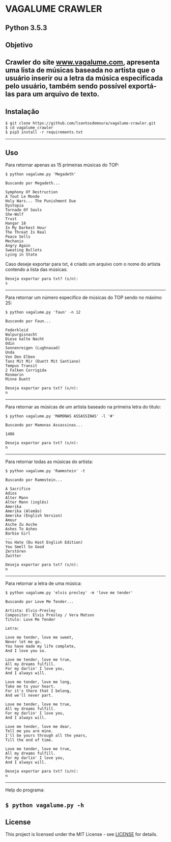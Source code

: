 # VAGALUME CRAWLER

Python 3.5.3
---
## Objetivo

Crawler do site www.vagalume.com, apresenta uma lista de músicas baseada no artista que o usuário inserir ou a letra da música especificada pelo usuário,  também sendo possível exportá-las para um arquivo de texto.
---
## Instalação

```
$ git clone https://github.com/lsantosdemoura/vagalume-crawler.git
$ cd vagalume_crawler
$ pip3 install -r requirements.txt
```
---
## Uso

Para retornar apenas as 15 primeiras músicas do TOP:

```
$ python vagalume.py 'Megadeth'

Buscando por Megadeth...

Symphony Of Destruction
A Tout Le Monde
Holy Wars... The Punishment Due
Dystopia
Tornado Of Souls
She-Wolf
Trust
Hangar 18
In My Darkest Hour
The Threat Is Real
Peace Sells
Mechanix
Angry Again
Sweating Bullets
Lying in State
```

Caso deseje exportar para txt, é criado um arquivo com o nome do artista contendo a lista das músicas:

```
Deseja exportar para txt? (s/n):
s
```
---
Para retornar um número especifico de músicas do TOP sendo no máximo 25:

```
$ python vagalume.py 'faun' -n 12

Buscando por Faun...

Federkleid
Walpurgisnacht
Diese kalte Nacht
Odin
Sonnenreigen (Lughnasad)
Unda
Von Den Elben
Tanz Mit Mir (Duett Mit Santiano)
Tempus Transit
2 Falken Corrigida
Rosmarin
Minne Duett

Deseja exportar para txt? (s/n):
n
```
---
Para retornar as músicas de um artista baseado na primeira letra do titulo:

```
$ python vagalume.py 'MAMONAS ASSASSINAS' -l '#'

Buscando por Mamonas Assassinas...

1406

Deseja exportar para txt? (s/n):
n
```
---
Para retornar todas as músicas do artista:

```
$ python vagalume.py 'Rammstein' -t

Buscando por Rammstein...

A Sacrifice
Adios
Alter Mann
Alter Mann (inglês)
Amerika
Amerika (Alemão)
Amerika (English Version)
Amour
Asche Zu Asche
Ashes To Ashes
Barbie Girl
...
You Hate (Du Hast English Edition)
You Smell So Good
Zerstören
Zwitter

Deseja exportar para txt? (s/n):
n
```
---
Para retornar a letra de uma música:

```
$ python vagalume.py 'elvis presley' -m 'love me tender'

Buscando por Love Me Tender...

Artista: Elvis-Presley
Compositor: Elvis Presley / Vera Matson
Titulo: Love Me Tender

Letra:

Love me tender, love me sweet,
Never let me go.
You have made my life complete,
And I love you so.

Love me tender, love me true,
All my dreams fulfill.
For my darlin' I love you,
And I always will.

Love me tender, love me long,
Take me to your heart.
For it's there that I belong,
And we'll never part.

Love me tender, love me true,
All my dreams fulfill.
For my darlin' I love you,
And I always will.

Love me tender, love me dear,
Tell me you are mine.
I'll be yours through all the years,
Till the end of time.

Love me tender, love me true,
All my dreams fulfill.
For my darlin' I love you,
And I always will.

Deseja exportar para txt? (s/n):
n
```
---
Help do programa:

`$ python vagalume.py -h`
---
## License

This project is licensed under the MIT License - see [LICENSE](/LICENSE) for details.
